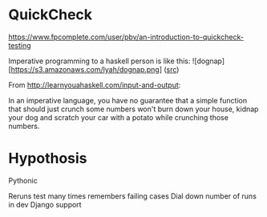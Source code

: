 
# QuickCheck

https://www.fpcomplete.com/user/pbv/an-introduction-to-quickcheck-testing

Imperative programming to a haskell person is like this:
![dognap][https://s3.amazonaws.com/lyah/dognap.png] ([src](http://learnyouahaskell.com/input-and-output))

From http://learnyouahaskell.com/input-and-output:

In an imperative language, you have no guarantee that a simple function that should just crunch some numbers won't burn down your house, kidnap your dog and scratch your car with a potato while crunching those numbers.

# Hypothosis

Pythonic

Reruns test many times
remembers failing cases
Dial down number of runs in dev
Django support


